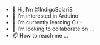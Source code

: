 - 👋 Hi, I’m @IndigoSolari8
- 👀 I’m interested in Arduino
- 🌱 I’m currently learning C++
- 💞️ I’m looking to collaborate on ...
- 📫 How to reach me ...

<!---
IndigoSolari8/IndigoSolari8 is a ✨ special ✨ repository because its `README.md` (this file) appears on your GitHub profile.
You can click the Preview link to take a look at your changes.
--->
